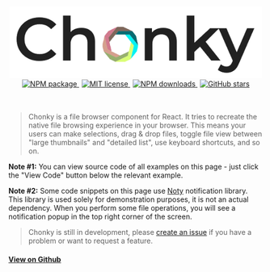 
<div style="text-align: center">
  <br/>
  <br/>
  <img src="./Chonky_clear.png" alt="Chonky logo" style="width: 500px;">
  <br/>
  <a href="https://www.npmjs.com/package/chonky">
    <img alt="NPM package" src="https://img.shields.io/npm/v/chonky.svg">
  </a>
  <a href="https://tldrlegal.com/license/mit-license" style="margin-left: 5px;">
    <img alt="MIT license" src="https://img.shields.io/npm/l/chonky">
  </a>
  <a href="https://www.npmjs.com/package/chonky" style="margin-left: 5px;">
    <img alt="NPM downloads" src="https://img.shields.io/npm/dt/chonky">
  </a>
  <a href="https://github.com/TimboKZ/Chonky" style="margin-left: 5px;">
    <img alt="GitHub stars" src="https://img.shields.io/github/stars/TimboKZ/Chonky">
  </a>
  <br/>
  <br/>
  <br/>
</div>

> Chonky is a file browser component for React. It tries to recreate the native file browsing experience in your 
> browser. This means your users can make selections, drag & drop files, toggle file view between "large thumbnails" 
> and "detailed list", use keyboard shortcuts, and so on. 

**Note #1:** You can view source code of all examples on this page - just click the "View Code" button below the 
relevant example.

**Note #2:** Some code snippets on this page use [Noty](https://ned.im/noty/) notification library. This 
library is used solely for demonstration purposes, it is not an actual dependency. When you perform some file 
operations, you will see a notification popup in the top right corner of the screen.

> Chonky is still in development, please [create an issue](https://github.com/TimboKZ/Chonky/issues) if you have a 
> problem or want to request a feature.

#### [View on Github](https://github.com/TimboKZ/Chonky)